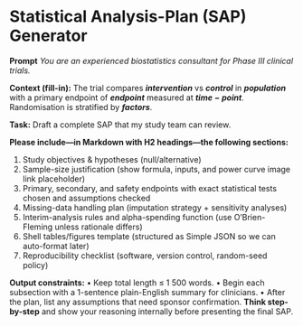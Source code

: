 <!-- markdownlint-disable MD029 -->
# Statistical Analysis-Plan (SAP) Generator

**Prompt**
*You are an experienced biostatistics consultant for Phase III clinical trials.*

**Context (fill-in):** The trial compares **$intervention$** vs **$control$** in **$population$** with a primary endpoint of **$endpoint$** measured at **$time-point$**. Randomisation is stratified by **$factors$**.

**Task:** Draft a complete SAP that my study team can review.

**Please include—in Markdown with H2 headings—the following sections:**

1. Study objectives & hypotheses (null/alternative)
1. Sample-size justification (show formula, inputs, and power curve image link placeholder)
1. Primary, secondary, and safety endpoints with exact statistical tests chosen and assumptions checked
1. Missing-data handling plan (imputation strategy + sensitivity analyses)
1. Interim-analysis rules and alpha-spending function (use O’Brien-Fleming unless rationale differs)
1. Shell tables/figures template (structured as Simple JSON so we can auto-format later)
1. Reproducibility checklist (software, version control, random-seed policy)

**Output constraints:**
• Keep total length ≤ 1 500 words.
• Begin each subsection with a 1-sentence plain-English summary for clinicians.
• After the plan, list any assumptions that need sponsor confirmation.
**Think step-by-step** and show your reasoning internally before presenting the final SAP.
